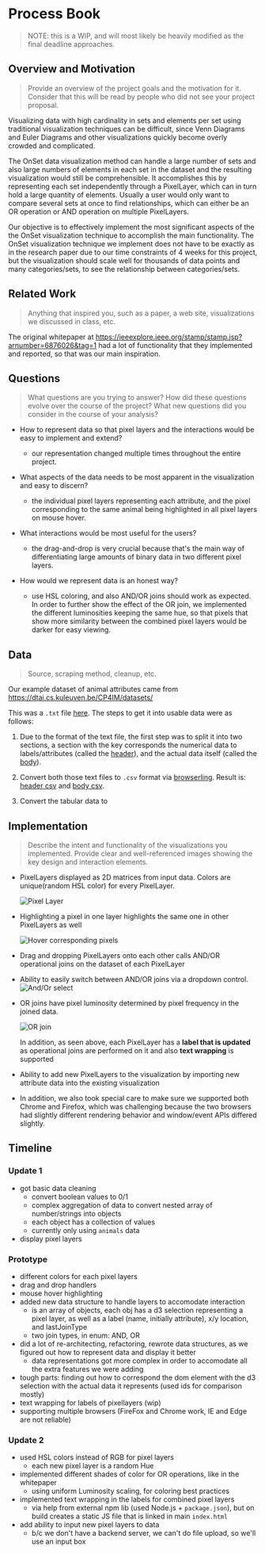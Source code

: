 # Process Book

> NOTE: this is a WIP, and will most likely be heavily modified as the final deadline approaches.



Overview and Motivation
---
> Provide an overview of the project goals and the motivation for it. Consider that this will be read by people who did not see your project proposal.

Visualizing data with high cardinality in sets and elements per set using traditional visualization techniques can be difficult, since Venn Diagrams and Euler Diagrams and other visualizations quickly become overly crowded and complicated.

The OnSet data visualization method can handle a large number of sets and also large numbers of elements in each set in the dataset and the resulting visualization would still be comprehensible. It accomplishes this by representing each set independently through a PixelLayer, which can in turn hold a large quantity of elements. Usually a user would only want to compare several sets at once to find relationships, which can either be an OR operation or AND operation on multiple PixelLayers.

Our objective is to effectively implement the most significant aspects of the the OnSet visualization technique to accomplish the main functionality. The OnSet visualization technique we implement does not have to be exactly as in the research paper due to our time constraints of 4 weeks for this project, but the visualization should scale well for thousands of data points and many categories/sets, to see the relationship between categories/sets.
    
Related Work
---
>Anything that inspired you, such as a paper, a web site, visualizations we discussed in class, etc.

The original whitepaper at https://ieeexplore.ieee.org/stamp/stamp.jsp?arnumber=6876026&tag=1 had a lot of functionality that they implemented and reported, so that was our main inspiration.
    
Questions
---
> What questions are you trying to answer? How did these questions evolve over the course of the project? What new questions did you consider in the course of your analysis?

- How to represent data so that pixel layers and the interactions would be easy to implement and extend?
    - our representation changed multiple times throughout the entire project.

- What aspects of the data needs to be most apparent in the visualization and easy to discern?
    - the individual pixel layers representing each attribute, and the pixel corresponding to the same animal being highlighted in all pixel layers on mouse hover.

- What interactions would be most useful for the users?
    - the drag-and-drop is very crucial because that's the main way of differentiating large amounts of binary data in two different pixel layers.

- How would we represent data is an honest way?
    - use HSL coloring, and also AND/OR joins should work as expected. In order to further show the effect of the OR join, we implemented the different luminosities keeping the same hue, so that pixels that show more similarity between the combined pixel layers would be darker for easy viewing.

Data
---
> Source, scraping method, cleanup, etc.
> 
Our example dataset of animal attributes came from https://dtai.cs.kuleuven.be/CP4IM/datasets/

This was a `.txt` file [here](/src/data/zoo-raw.txt). The steps to get it into usable data were as follows:

1. Due to the format of the text file, the first step was to split it into two sections, a section with the key corresponds the numerical data to labels/attributes (called the [header]((/src/data/zoo-header.txt))), and the actual data itself (called the [body](/src/data/zoo-body.txt)).
2. Convert both those text files to `.csv` format via [browserling](https://www.browserling.com/tools/text-to-csv). Result is:
   [header csv](/src/data/zoo-header.csv) and [body csv](src/data/zoo-body.csv).
   
3. Convert the tabular data to 

    
Implementation
---
> Describe the intent and functionality of the visualizations you implemented. Provide clear and well-referenced images showing the key design and interaction elements.


- PixelLayers displayed as 2D matrices from input data. Colors are unique(random HSL color) for every PixelLayer.
  
  ![Pixel Layer](./images/pixellayer.png)


- Highlighting a pixel in one layer highlights the same one in other PixelLayers as well
    
    ![Hover corresponding pixels](./images/hover.png)

- Drag and dropping PixelLayers onto each other calls AND/OR operational joins on the dataset of each PixelLayer

    

- Ability to easily switch between AND/OR joins via a dropdown control.
    ![And/Or select](./images/and-or.png)

- OR joins have pixel luminosity determined by pixel frequency in the joined data.
  
    ![OR join](./images/or.png)


    In addition, as seen above, each PixelLayer has a **label that is updated** as operational joins are performed on it and also **text wrapping** is supported


- Ability to add new PixelLayers to the visualization by importing new attribute data into the existing visualization


- In addition, we also took special care to make sure we supported both Chrome and Firefox, which was challenging because the two browsers had slightly different rendering behavior and window/event APIs differed slightly.


Timeline
---

### Update 1

- got basic data cleaning
  - convert boolean values to 0/1
  - complex aggregation of data to convert nested array of number/strings into objects
  - each object has a collection of values
  - currently only using `animals` data
- display pixel layers

### Prototype

- different colors for each pixel layers
- drag and drop handlers
- mouse hover highlighting
- added new data structure to handle layers to accomodate interaction
  - is an array of objects, each obj has a d3 selection representing a pixel layer, as well as a label (name, initially attribute), x/y location, and lastJoinType
  - two join types, in enum: AND, OR
- did a lot of re-architecting, refactoring, rewrote data structures, as we figured out how to represent data and display it better
  - data representations got more complex in order to accomodate all the extra features we were adding
- tough parts: finding out how to correspond the dom element with the d3 selection with the actual data it represents (used ids for comparison mostly)
- text wrapping for labels of pixellayers (wip)
- supporting multiple browsers (FireFox and Chrome work, IE and Edge are not reliable)

### Update 2

- used HSL colors instead of RGB for pixel layers
    - each new pixel layer is a random Hue
- implemented different shades of color for OR operations, like in the whitepaper
    - using uniform Luminosity scaling, for coloring best practices
- implemented text wrapping in the labels for combined pixel layers
    - via help from external npm lib (used Node.js + `package.json`), but on build creates a static JS file that is linked in main `index.html`
- add ability to input new pixel layers to data
    - b/c we don't have a backend server, we can't do file upload, so we'll use an input box
